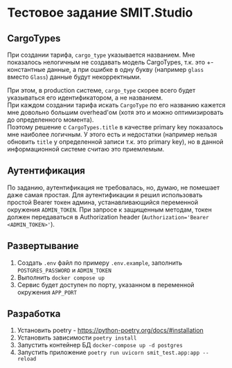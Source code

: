 # Тестовое задание SMIT.Studio

## CargoTypes

При создании тарифа, `cargo_type` указывается названием. Мне показалось нелогичным не создавать модель CargoTypes, т.к. это +- константные данные, а при ошибке в одну букву (например `glass` вместо `Glass`) данные будут некорректными.  

При этом, в production системе, `cargo_type` скорее всего будет указываться его идентификатором, а не названием.  
При каждом создании тарифа искать `CargoType` по его названию кажется мне довольно большим overhead'ом (хотя это и можно оптимизировать до определенного момента).  
Поэтому решение с `CargoTypes.title` в качестве primary key показалось мне наиболее логичным. У этого есть и недостатки (например нельзя обновить `title` у определенной записи т.к. это primary key), но в данной информационной системе считаю это приемлемым.

## Аутентификация

По заданию, аутентификация не требовалась, но, думаю, не помешает даже самая простая. Для аутентификации я решил использовать простой Bearer токен админа, устанавливающийся переменной окружения `ADMIN_TOKEN`. При запросе к защищенным методам, токен должен передаваться в Authorization header (`Authorization='Bearer <ADMIN_TOKEN>'`).

## Развертывание

1. Создать `.env` файл по примеру `.env.example`, заполнить `POSTGRES_PASSWORD` и `ADMIN_TOKEN`
2. Выполнить `docker compose up`
3. Сервис будет доступен по порту, указанном в переменной окружения `APP_PORT`

## Разработка

1. Установить poetry - https://python-poetry.org/docs/#installation
2. Установить зависимости `poetry install`
3. Запустить контейнер БД `docker-compose up -d postgres`
4. Запустить приложение `poetry run uvicorn smit_test.app:app --reload`